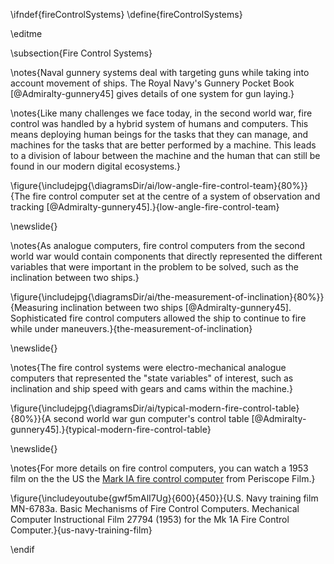 \ifndef{fireControlSystems}
\define{fireControlSystems}

\editme

\subsection{Fire Control Systems}

\notes{Naval gunnery systems deal with targeting guns while taking into account movement of ships. The Royal Navy's Gunnery Pocket Book [@Admiralty-gunnery45] gives details of one system for gun laying.}

\notes{Like many challenges we face today, in the second world war, fire control was handled by a hybrid system of humans and computers. This means deploying human beings for the tasks that they can manage, and machines for the tasks that are better performed by a machine. This leads to a division of labour between the machine and the human that can still be found in our modern digital ecosystems.}

\figure{\includejpg{\diagramsDir/ai/low-angle-fire-control-team}{80%}}{The fire control computer set at the centre of a system of observation and tracking [@Admiralty-gunnery45].}{low-angle-fire-control-team}

\newslide{}

\notes{As analogue computers, fire control computers from the second world war would contain components that directly represented the different variables that were important in the problem to be solved, such as the inclination between two ships.}

\figure{\includejpg{\diagramsDir/ai/the-measurement-of-inclination}{80%}}{Measuring inclination between two ships [@Admiralty-gunnery45]. Sophisticated fire control computers allowed the ship to continue to fire while under maneuvers.}{the-measurement-of-inclination}

\newslide{}

\notes{The fire control systems were electro-mechanical analogue computers that represented the "state variables" of interest, such as inclination and ship speed with gears and cams within the machine.}

\figure{\includejpg{\diagramsDir/ai/typical-modern-fire-control-table}{80%}}{A second world war gun computer's control table [@Admiralty-gunnery45].}{typical-modern-fire-control-table}

\newslide{}

\notes{For more details on fire control computers, you can watch a 1953 film on the the US the [Mark IA fire control computer](https://en.wikipedia.org/wiki/Mark_I_Fire_Control_Computer) from Periscope Film.}

\figure{\includeyoutube{gwf5mAlI7Ug}{600}{450}}{U.S. Navy training film MN-6783a. Basic Mechanisms of Fire Control Computers. Mechanical Computer Instructional Film 27794 (1953) for the Mk 1A Fire Control Computer.}{us-navy-training-film}

\endif
